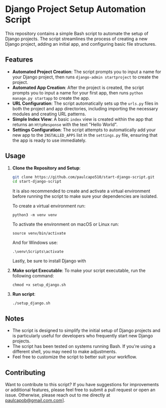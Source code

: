 # Django Project Setup Automation Script

This repository contains a simple Bash script to automate the setup of Django projects. The script streamlines the process of creating a new Django project, adding an initial app, and configuring basic file structures.

## Features

- **Automated Project Creation**: The script prompts you to input a name for your Django project, then runs `django-admin startproject` to create the project.
- **Automated App Creation**: After the project is created, the script prompts you to input a name for your first app, then runs `python manage.py startapp` to create the app.
- **URL Configuration**: The script automatically sets up the `urls.py` files in both the project and app directories, including importing the necessary modules and creating URL patterns.
- **Simple Index View**: A basic `index` view is created within the app that returns an `HttpResponse` with the text "Hello World".
- **Settings Configuration**: The script attempts to automatically add your new app to the `INSTALLED_APPS` list in the `settings.py` file, ensuring that the app is ready to use immediately.

## Usage

1. **Clone the Repository and Setup**:

   ```bash
   git clone https://github.com/paulcapo510/start-django-script.git
   cd start-django-script
   ```

   It is also recommended to create and activate a virtual environment before running the script to make sure your dependencies are isolated.

   To create a virtual environment run:

   ```
   python3 -m venv venv
   ```

   To activate the environment on macOS or Linux run:

   ```
   source venv/bin/activate
   ```

   And for Windows use:

   ```
   .\venv\Scripts\activate
   ```

   Lastly, be sure to install Django with

2. **Make script Executable**:
   To make your script executable, run the following command:

   ```
   chmod +x setup_django.sh

   ```

3. **Run script**:
   ```
   ./setup_django.sh
   ```

## Notes

- The script is designed to simplify the initial setup of Django projects and is particularly useful for developers who frequently start new Django projects.
- The script has been tested on systems running Bash. If you're using a different shell, you may need to make adjustments.
- Feel free to customize the script to better suit your workflow.

## Contributing

Want to contribute to this script? If you have suggestions for improvements or additional features, please feel free to submit a pull request or open an issue. Otherwise, please reach out to me directly at [paulcapob@gmail.com.com](mailto:paulcapob@gmail.com)].
